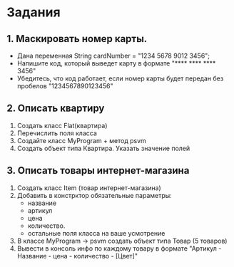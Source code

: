 # Задания
## 1. Маскировать номер карты.
- Дана переменная String cardNumber = "1234 5678 9012 3456";
- Напишите код, который выведет карту в формате "**** **** **** 3456"
- Убедитесь, что код работает, если номер карты будет передан без пробелов "1234567890123456"

## 2. Описать квартиру
1. Создать класс Flat(квартира)
2. Перечислить поля класса
3. Создайте класс MyProgram + метод psvm
4. Создать объект типа Квартира. Указать значение полей

## 3. Описать товары интернет-магазина
1. Создать класс Item (товар интернет-магазина)
2. Добавить в констрктор обязательные параметры:
    - название
    - артикул
    - цена
    - количество.
    - остальные поля класса на ваше усмотрение
3. В классе MyProgram -> psvm создать объект типа Товар (5 товаров)
4. Вывести в консоль инфо по каждому товару в формате "Артикул - Название - цена - количество - [Цвет]"
